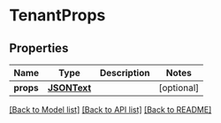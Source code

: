 # TenantProps

## Properties
Name | Type | Description | Notes
------------ | ------------- | ------------- | -------------
**props** | [**JSONText**](JSONText.md) |  | [optional] 

[[Back to Model list]](../README.md#documentation-for-models) [[Back to API list]](../README.md#documentation-for-api-endpoints) [[Back to README]](../README.md)


